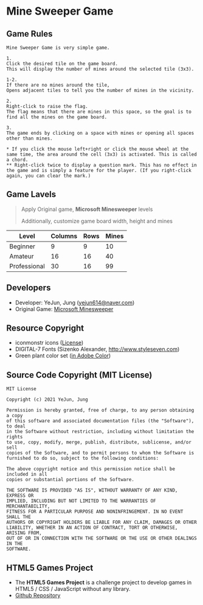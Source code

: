 # Mine Sweeper Game

## Game Rules
```
Mine Sweeper Game is very simple game.

1.
Click the desired tile on the game board.
This will display the number of mines around the selected tile (3x3).

1-2.
If there are no mines around the tile,
Opens adjacent tiles to tell you the number of mines in the vicinity.

2.
Right-click to raise the flag.
The flag means that there are mines in this space, so the goal is to find all the mines on the game board.

3. 
The game ends by clicking on a space with mines or opening all spaces other than mines.

* If you click the mouse left+right or click the mouse wheel at the same time, the area around the cell (3x3) is activated. This is called a chord.
** Right-click twice to display a question mark. This has no effect in the game and is simply a feature for the player. (If you right-click again, you can clear the mark.)
```

## Game Lavels
> Apply Original game, **Microsoft Minesweeper** levels
>
> Additionally, customize game board width, height and mines

| Level         | Columns | Rows | Mines |
|---------------|---------|------|-------|
| Beginner      | 9       | 9    | 10    |
| Amateur       | 16      | 16   | 40    |
| Professional  | 30      | 16   | 99    |

## Developers
- Developer: YeJun, Jung (yejun614@naver.com)
- Original Game: [Microsoft Minesweeper](https://en.wikipedia.org/wiki/Microsoft_Minesweeper)

## Resource Copyright
- iconmonstr icons ([License](https://iconmonstr.com/license/))
- DIGITAL-7 Fonts (Sizenko Alexander, http://www.styleseven.com)
- Green plant color set ([in Adobe Color](https://color.adobe.com/ko/green%20plant-color-theme-13259804))

## Source Code Copyright (MIT License)
```
MIT License

Copyright (c) 2021 YeJun, Jung

Permission is hereby granted, free of charge, to any person obtaining a copy
of this software and associated documentation files (the "Software"), to deal
in the Software without restriction, including without limitation the rights
to use, copy, modify, merge, publish, distribute, sublicense, and/or sell
copies of the Software, and to permit persons to whom the Software is
furnished to do so, subject to the following conditions:

The above copyright notice and this permission notice shall be included in all
copies or substantial portions of the Software.

THE SOFTWARE IS PROVIDED "AS IS", WITHOUT WARRANTY OF ANY KIND, EXPRESS OR
IMPLIED, INCLUDING BUT NOT LIMITED TO THE WARRANTIES OF MERCHANTABILITY,
FITNESS FOR A PARTICULAR PURPOSE AND NONINFRINGEMENT. IN NO EVENT SHALL THE
AUTHORS OR COPYRIGHT HOLDERS BE LIABLE FOR ANY CLAIM, DAMAGES OR OTHER
LIABILITY, WHETHER IN AN ACTION OF CONTRACT, TORT OR OTHERWISE, ARISING FROM,
OUT OF OR IN CONNECTION WITH THE SOFTWARE OR THE USE OR OTHER DEALINGS IN THE
SOFTWARE.
```

## HTML5 Games Project
- The **HTML5 Games Project** is a challenge project to develop games in HTML5 / CSS / JavaScript without any library.
- [Github Repository](https://github.com/yejun614/html5-games)
